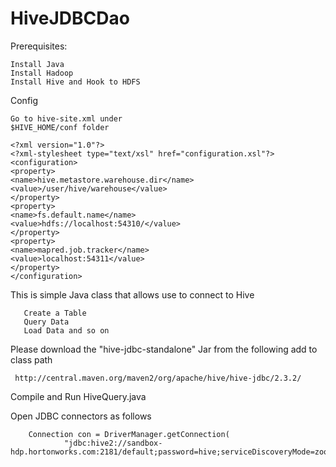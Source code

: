 # HiveJDBCDao


Prerequisites:
	
	Install Java
	Install Hadoop
	Install Hive and Hook to HDFS
	   
Config 

	Go to hive-site.xml under
	$HIVE_HOME/conf folder 
	
	<?xml version="1.0"?>
	<?xml-stylesheet type="text/xsl" href="configuration.xsl"?>
	<configuration>
	<property>
	<name>hive.metastore.warehouse.dir</name>
	<value>/user/hive/warehouse</value>
	</property>
	<property>
	<name>fs.default.name</name>
	<value>hdfs://localhost:54310/</value>
	</property>
	<property>
	<name>mapred.job.tracker</name>
	<value>localhost:54311</value>
	</property>
	</configuration>

This is simple Java class that allows use to connect to Hive
     
       Create a Table
       Query Data
       Load Data and so on
       
 Please download the "hive-jdbc-standalone" Jar from the following add to class path        

     http://central.maven.org/maven2/org/apache/hive/hive-jdbc/2.3.2/
     
 Compile and Run HiveQuery.java
 
 
 Open JDBC connectors as follows 
 
 		Connection con = DriverManager.getConnection(
				"jdbc:hive2://sandbox-hdp.hortonworks.com:2181/default;password=hive;serviceDiscoveryMode=zooKeeper;user=hive;zooKeeperNamespace=hiveserver2");

   
